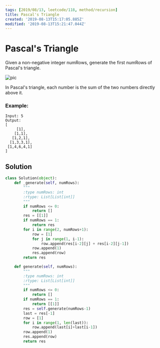 ```yaml
---
tags: [2019/08/13, leetcode/118, method/recursion]
title: Pascal's Triangle
created: '2019-08-13T15:17:05.885Z'
modified: '2019-08-13T15:21:47.044Z'
---
```


#  Pascal's Triangle

Given a non-negative integer numRows, generate the first numRows of Pascal's triangle.

![pic](https://upload.wikimedia.org/wikipedia/commons/0/0d/PascalTriangleAnimated2.gif)

In Pascal's triangle, each number is the sum of the two numbers directly above it.

### Example:

```
Input: 5
Output:
[
     [1],
    [1,1],
   [1,2,1],
  [1,3,3,1],
 [1,4,6,4,1]
]
```

## Solution

```python
class Solution(object):
    def _generate(self, numRows):
        """
        :type numRows: int
        :rtype: List[List[int]]
        """
        if numRows <= 0:
            return []
        res = [[1]]
        if numRows == 1:
            return res
        for i in range(2, numRows+1):
            row = [1]
            for j in range(1, i-1):
                row.append(res[i-2][j] + res[i-2][j-1])
            row.append(1)
            res.append(row)
        return res

    def generate(self, numRows):
        """
        :type numRows: int
        :rtype: List[List[int]]
        """
        if numRows <= 0:
            return []
        if numRows == 1:
            return [[1]]
        res = self.generate(numRows-1)
        last = res[-1]
        row = [1]
        for i in range(1, len(last)):
            row.append(last[i]+last[i-1])
        row.append(1)
        res.append(row)
        return res

```
